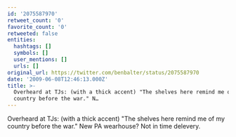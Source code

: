 ```yaml
---
id: '2075587970'
retweet_count: '0'
favorite_count: '0'
retweeted: false
entities:
  hashtags: []
  symbols: []
  user_mentions: []
  urls: []
original_url: https://twitter.com/benbalter/status/2075587970
date: '2009-06-08T12:46:13.000Z'
title: >-
  Overheard at TJs: (with a thick accent) "The shelves here remind me of my
  country before the war." N…
---
```


Overheard at TJs: (with a thick accent) "The shelves here remind me of my country before the war." New PA wearhouse? Not in time delevery.